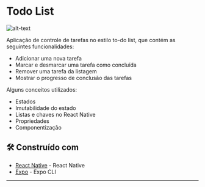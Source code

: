# Todo List

![alt-text](https://ibb.co/nf78CPD)

Aplicação de controle de tarefas no estilo to-do list, que contém as seguintes funcionalidades:
- Adicionar uma nova tarefa
- Marcar e desmarcar uma tarefa como concluída
- Remover uma tarefa da listagem
- Mostrar o progresso de conclusão das tarefas

Alguns conceitos utilizados:
- Estados
- Imutabilidade do estado
- Listas e chaves no React Native
- Propriedades
- Componentização


## 🛠️ Construído com

* [React Native](https://reactnative.dev/) - React Native
* [Expo](https://expo.dev/) - Expo CLI
---
